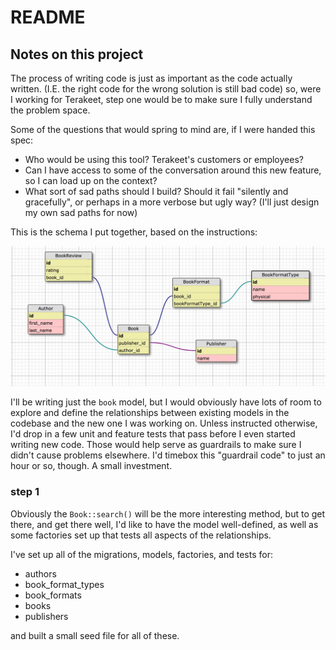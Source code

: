 # README

## Notes on this project

The process of writing code is just as important as the code actually written. (I.E. the right code for the wrong solution is still bad code) so, were I working for Terakeet, step one would be to make sure I fully understand the problem space.

Some of the questions that would spring to mind are, if I were handed this spec:
- Who would be using this tool? Terakeet's customers or employees?
- Can I have access to some of the conversation around this new feature, so I can load up on the context?
- What sort of sad paths should I build? Should it fail "silently and gracefully", or perhaps in a more verbose but ugly way? (I'll just design my own sad paths for now)

This is the schema I put together, based on the instructions:

![schema](WWW_SQL_Designer_-_default.jpg)


I'll be writing just the `book` model, but I would obviously have lots of room to explore and define the relationships between existing models in the codebase and the new one I was working on. Unless instructed otherwise, I'd drop in a few unit and feature tests that pass before I even started writing new code. Those would help serve as guardrails to make sure I didn't cause problems elsewhere. I'd timebox this "guardrail code" to just an hour or so, though. A small investment.


### step 1

Obviously the `Book::search()` will be the more interesting method, but to get there, and get there well, I'd like to have the model well-defined, as well as some factories set up that tests all aspects of the relationships.

I've set up all of the migrations, models, factories, and tests for:

- authors
- book_format_types
- book_formats
- books
- publishers

and built a small seed file for all of these. 
